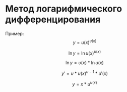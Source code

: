 # Метод логарифмического дифференцирования

Пример:
$$y = u(x)^{\upsilon(x)}$$

$$\ln{y} = \ln{u(x)^{\upsilon(x)}}$$

$$\ln{y} = \upsilon(x) * \ln{u(x)}$$

$$y' = \upsilon * u(x)^{\upsilon-1} * u'(x)$$

$$y = x * u^{\upsilon(x)}$$
